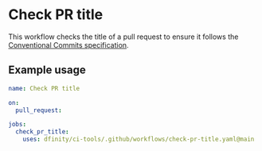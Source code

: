 # Check PR title

This workflow checks the title of a pull request to ensure it follows the [Conventional Commits specification](https://www.conventionalcommits.org/en/v1.0.0/).

## Example usage

```yaml
name: Check PR title

on:
  pull_request:

jobs:
  check_pr_title:
    uses: dfinity/ci-tools/.github/workflows/check-pr-title.yaml@main
```
